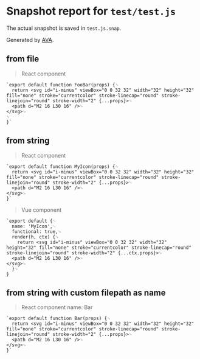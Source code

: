 # Snapshot report for `test/test.js`

The actual snapshot is saved in `test.js.snap`.

Generated by [AVA](https://ava.li).

## from file

> React component

    `export default function FooBar(props) {␊
      return <svg id="i-minus" viewBox="0 0 32 32" width="32" height="32" fill="none" stroke="currentcolor" stroke-linecap="round" stroke-linejoin="round" stroke-width="2" {...props}>␊
      <path d="M2 16 L30 16" />␊
    </svg>␊
    ␊
    }`

## from string

> React component

    `export default function MyIcon(props) {␊
      return <svg id="i-minus" viewBox="0 0 32 32" width="32" height="32" fill="none" stroke="currentcolor" stroke-linecap="round" stroke-linejoin="round" stroke-width="2" {...props}>␊
      <path d="M2 16 L30 16" />␊
    </svg>␊
    }`

> Vue component

    `export default {␊
      name: 'MyIcon',␊
      functional: true,␊
      render(h, ctx) {␊
        return <svg id="i-minus" viewBox="0 0 32 32" width="32" height="32" fill="none" stroke="currentcolor" stroke-linecap="round" stroke-linejoin="round" stroke-width="2" {...ctx.props}>␊
      <path d="M2 16 L30 16" />␊
    </svg>␊
      }␊
    }

## from string with custom filepath as name

> React component name: Bar

    `export default function Bar(props) {␊
      return <svg id="i-minus" viewBox="0 0 32 32" width="32" height="32" fill="none" stroke="currentcolor" stroke-linecap="round" stroke-linejoin="round" stroke-width="2" {...props}>␊
      <path d="M2 16 L30 16" />␊
    </svg>␊
    }`